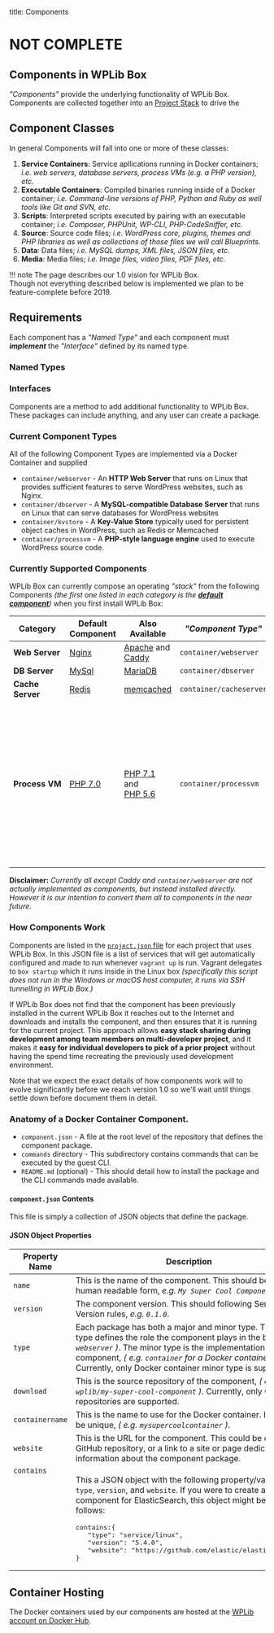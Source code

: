 title: Components

# NOT COMPLETE 

## Components in WPLib Box 

_"Components"_ provide the underlying functionality of WPLib Box. Components are collected together into an [Project Stack](/glossary/#project-stack) to drive the    

## Component Classes

In general Components will fall into one or more of these classes:

1. **Service Containers**: Service apllications running in Docker containers; _i.e. web servers, 
   database servers, process VMs (e.g. a PHP version), etc._
1. **Executable Containers**: Compiled binaries running inside of a Docker container; _i.e. Command-line versions of PHP, Python 
   and Ruby as well tools like Git and SVN, etc._  
1. **Scripts**: Interpreted scripts executed by pairing with an executable container; _i.e. Composer, PHPUnit, WP-CLI, PHP-CodeSniffer, etc._
1. **Source**: Source code files; _i.e. WordPress core, plugins, themes and PHP libraries as well as collections of those files we will call Blueprints._
1. **Data**: Data files; _i.e. MySQL dumps, XML files, JSON files, etc._
1. **Media**: Media files; _i.e. Image files, video files, PDF files, etc._
 

!!! note 
    The page describes our 1.0 vision for WPLib Box.<br>
    Though not everything described below is implemented we plan to be feature-complete before 2019. 

## Requirements

Each component has a _"Named Type"_ and each component must _**implement**_ the _"Interface"_ defined by its named type.

### Named Types

### Interfaces







Components are a method to add additional functionality to WPLib Box. These packages can include anything, and any user can create a package.

### Current Component Types
All of the following Component Types are implemented via a Docker Container and supplied 
- `container/webserver` - An **HTTP Web Server** that runs on Linux that provides sufficient features to serve WordPress websites, such as Nginx.
- `container/dbserver` - A **MySQL-compatible Database Server** that runs on Linux that can serve databases for WordPress websites
- `container/kvstore` - A **Key-Value Store** typically used for persistent object caches in WordPress, such as Redis or Memcached
- `container/processvm`  - A **PHP-style language engine** used to execute WordPress source code.

### Currently Supported Components
WPLib Box can currently compose an operating _"stack"_ from the following Components _(the first one listed in each category is the [**_default component_**](https://github.com/wplib/wplib-box/blob/master/project.json#L19))_ when you first install WPLib Box:

|Category|Default Component | Also Available  |_"Component Type"_|Notes|
|--------|--------------------|-----------------|--------------------|-----|
|<nobr>**Web Server**</nobr>|[Nginx](https://nginx.org/en/)|[Apache](https://httpd.apache.org/) and [Caddy](https://caddyserver.com/)|`container/webserver`||
|**DB Server** |[MySql](https://www.mysql.com/products/community/) |[MariaDB](https://mariadb.org/about/)|`container/dbserver`||
|**Cache Server**|[Redis](https://redis.io/)|[memcached](https://memcached.org/)|`container/cacheserver`||
|**<nobr>Process VM</nobr>**|[PHP 7.0](http://php.net/releases/7_0_0.php)|[<nobr>PHP 7.1</nobr>](http://php.net/releases/7_1_0.php) and [<nobr>PHP 5.6</nobr>](http://php.net/releases/5_6_0.php) |`container/processvm`|PHP 7.0 and 5.6 are _(currently)_ implemented in Docker containers but PHP 7.1 has been installed directly to Linux while we wait for an official Docker PHP 7.1 container.|

**Disclaimer:** _Currently all except Caddy and `container/webserver` are not actually implemented as components, but instead installed directly. However it is our intention to convert them all to components in the near future._

### How Components Work
Components are listed in the [`project.json` file](https://github.com/wplib/wplib-box/blob/master/project.json#L19) for each project that uses WPLib Box. In this JSON file is a list of services that will get automatically configured and made to run whenever `vagrant up` is run. Vagrant delegates to `box startup` which it runs inside in the Linux box _(specifically this script does not run in the Windows or macOS host computer, it runs via SSH tunnelling in WPLib Box.)_

If WPLib Box does not find that the component has been previously installed in the current WPLib Box it reaches out to the Internet and downloads and installs the component, and then ensures that it is running for the current project. This approach allows **easy stack sharing during development among team members on multi-developer project**, and it makes it **easy for individual developers to pick of a prior project** without having the spend time recreating the previously used development environment.

Note that we expect the exact details of how components work will to evolve significantly before we reach version 1.0 so we'll wait until things settle down before document them in detail. 

### Anatomy of a Docker Container Component.
+ `component.json` - A file at the root level of the repository that defines the component package.
+ `commands` directory - This subdirectory contains commands that can be executed by the guest CLI.
+ `README.md` (optional) - This should detail how to install the package and the CLI commands made available.

#### `component.json` Contents
This file is simply a collection of JSON objects that define the package.

#### JSON Object Properties

<table>
<thead>
<tr>
<th>Property Name</th>
<th>Description</th>
</tr>
</thead>
<tbody>
<tr>
<td><code>name</code></td>
<td>This is the name of the component. This should be in human readable form, <em>e.g. <code>My Super Cool Component</code></em>.</td>
</tr>
<tr>
<td><code>version</code></td>
<td>The component version. This should following Semantic Version rules, <em>e.g. <code>0.1.0</code></em>.</td>
</tr>
<tr>
<td><code>type</code></td>
<td>Each package has both a major and minor type. The major type defines the role the component plays in the box, <em>( e.g. <code>webserver</code> )</em>. The minor type is the implementation of the component, <em>( e.g. <code>container</code> for a Docker container )</em>. Currently, only Docker container minor type is supported.</td>
</tr>
<tr>
<td><code>download</code></td>
<td>This is the source repository of the component, <em>( e.g. <code>wplib/my-super-cool-component</code> )</em>. Currently, only GitHub repositories are supported.</td>
</tr>
<tr>
<td><code>containername</code></td>
<td>This is the name to use for the Docker container. It <strong>MUST</strong> be unique, <em>( e.g. <code>mysupercoolcontainer</code> )</em>.</td>
</tr>
<tr>
<td><code>website</code></td>
<td>This is the URL for the component. This could be either the GitHub repository, or a link to a site or page dedicated to information about the component package.</td>
</tr>
<tr>
<td valign="top"><code>contains</code></td>
<td><p>This a JSON object with the following property/value pairs: <code>type</code>, <code>version</code>, and <code>website</code>. If you were to create a component for ElasticSearch, this object might be as follows:</p> 
<pre>contains:{ 
   "type": "service/linux", 
   "version": "5.4.0", 
   "website": "https://github.com/elastic/elasticsearch" 
}</pre></td></tr>
</tbody>
</table>

## Container Hosting
The Docker containers used by our components are hosted at the [WPLib account on Docker Hub](https://hub.docker.com/u/wplib/).  


